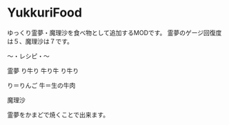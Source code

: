 # YukkuriFood

ゆっくり霊夢・魔理沙を食べ物として追加するMODです。
霊夢のゲージ回復度は５、魔理沙は７です。

～・レシピ・～

霊夢
り牛り
牛り牛
り牛り

り＝りんご
牛＝生の牛肉

魔理沙

霊夢をかまどで焼くことで出来ます。
